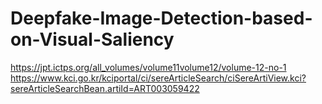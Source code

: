 # Deepfake-Image-Detection-based-on-Visual-Saliency

https://jpt.ictps.org/all_volumes/volume11volume12/volume-12-no-1
https://www.kci.go.kr/kciportal/ci/sereArticleSearch/ciSereArtiView.kci?sereArticleSearchBean.artiId=ART003059422

